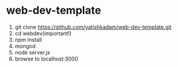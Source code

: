 # web-dev-template

1. git clone https://github.com/yatishkadam/web-dev-template.git
1. cd webdev(important!)
1. npm install
1. mongod
1. node server.js
1. browse to localhost:3000
